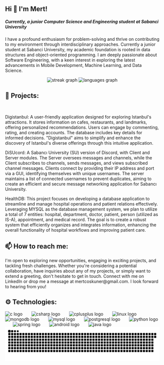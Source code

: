 <h2 align="left">Hi 👋 I'm Mert!</h2>



<h5 align="left">Currently, a junior Computer Science and Engineering student at Sabanci University</h5>


<p align="left">I have a profound enthusiasm for problem-solving and thrive on contributing to my environment through interdisciplinary approaches. Currently a junior student at Sabanci University, my academic foundation is rooted in data structures and object-oriented programming. I am deeply passionate about Software Engineering, with a keen interest in exploring the latest advancements in Mobile Development, Machine Learning, and Data Science.</p>



<div align="center">
  <img src="https://streak-stats.demolab.com?user=mertcoskuner&locale=en&mode=daily&theme=dark&hide_border=true&border_radius=5" height="150" alt="streak graph"  />
  <img src="https://github-readme-stats.vercel.app/api/top-langs?username=mertcoskuner&locale=en&hide_title=false&layout=compact&card_width=320&langs_count=5&theme=dark&hide_border=true" height="150" alt="languages graph"  />
</div>



<h2 align="left">🚀 Projects:</h2>
<br clear="both">

<p align="left">Digistanbul: A user-friendly application designed for exploring Istanbul's attractions. It stores information on cafes, restaurants, and landmarks, offering personalized recommendations. Users can engage by commenting, rating, and creating accounts. The database includes key details for informed decisions. "Digistanbul" aims to simplify and enhance the discovery of Istanbul's diverse offerings through this intuitive application.</p>

<p align="left">DiSUcord: A Sabancı University (SU) version of Discord, with Client and Server modules. The Server oversees messages and channels, while the Client subscribes to channels, sends messages, and views subscribed channel messages. Clients connect by providing their IP address and port via a GUI, identifying themselves with unique usernames. The server maintains a list of connected usernames to prevent duplicates, aiming to create an efficient and secure message networking application for Sabancı University.</p>



<p align="left">HealthDB: This project focuses on developing a database application to streamline and manage hospital operations and patient relations effectively. Leveraging MYSQL as the database management system, we plan to utilize a total of 7 entities: hospital, department, doctor, patient, person (utilized as IS-A), appointment, and medical record. The goal is to create a robust system that efficiently organizes and integrates information, enhancing the overall functionality of hospital workflows and improving patient care.</p>


<h2 align="left">📫 How to reach me:</h2>


<p align="left">I'm open to exploring new opportunities, engaging in exciting projects, and tackling fresh challenges. Whether you're considering a potential collaboration, have inquiries about any of my projects, or simply want to extend a greeting, don't hesitate to get in touch. Connect with me on LinkedIn or drop me a message at mertcoskuner@gmail.com. I look forward to hearing from you!</p>


<h2 align="left">⚙️ Technologies:</h2>


<div align="left">
  <img src="https://cdn.jsdelivr.net/gh/devicons/devicon/icons/c/c-original.svg" height="45" alt="c logo"  />
  <img width="21" />
  <img src="https://cdn.jsdelivr.net/gh/devicons/devicon/icons/csharp/csharp-original.svg" height="45" alt="csharp logo"  />
  <img width="21" />
  <img src="https://cdn.jsdelivr.net/gh/devicons/devicon/icons/cplusplus/cplusplus-original.svg" height="45" alt="cplusplus logo"  />
  <img width="21" />
  <img src="https://cdn.jsdelivr.net/gh/devicons/devicon/icons/linux/linux-original.svg" height="45" alt="linux logo"  />
  <img width="21" />
  <img src="https://cdn.jsdelivr.net/gh/devicons/devicon/icons/mongodb/mongodb-original.svg" height="45" alt="mongodb logo"  />
  <img width="21" />
  <img src="https://cdn.jsdelivr.net/gh/devicons/devicon/icons/mysql/mysql-original.svg" height="45" alt="mysql logo"  />
  <img width="21" />
  <img src="https://cdn.jsdelivr.net/gh/devicons/devicon/icons/postgresql/postgresql-original.svg" height="45" alt="postgresql logo"  />
  <img width="21" />
  <img src="https://cdn.jsdelivr.net/gh/devicons/devicon/icons/python/python-original.svg" height="45" alt="python logo"  />
  <img width="21" />
  <img src="https://cdn.jsdelivr.net/gh/devicons/devicon/icons/spring/spring-original.svg" height="45" alt="spring logo"  />
  <img width="21" />
  <img src="https://cdn.jsdelivr.net/gh/devicons/devicon/icons/android/android-original.svg" height="45" alt="android logo"  />
  <img width="21" />
  <img src="https://cdn.jsdelivr.net/gh/devicons/devicon/icons/java/java-original.svg" height="45" alt="java logo"  />
</div>



<img src="https://raw.githubusercontent.com/mertcoskuner/mertcoskuner/output/snake.svg" alt="Snake animation" />

